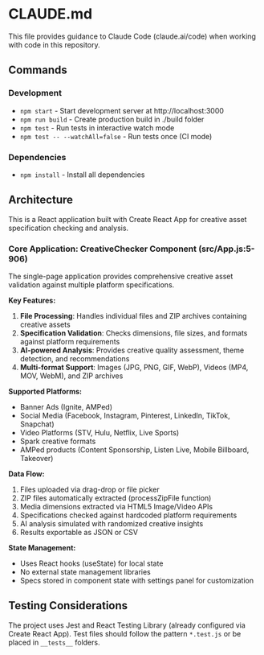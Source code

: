 # CLAUDE.md

This file provides guidance to Claude Code (claude.ai/code) when working with code in this repository.

## Commands

### Development
- `npm start` - Start development server at http://localhost:3000
- `npm run build` - Create production build in ./build folder
- `npm test` - Run tests in interactive watch mode
- `npm test -- --watchAll=false` - Run tests once (CI mode)

### Dependencies
- `npm install` - Install all dependencies

## Architecture

This is a React application built with Create React App for creative asset specification checking and analysis.

### Core Application: CreativeChecker Component (src/App.js:5-906)

The single-page application provides comprehensive creative asset validation against multiple platform specifications.

**Key Features:**
1. **File Processing**: Handles individual files and ZIP archives containing creative assets
2. **Specification Validation**: Checks dimensions, file sizes, and formats against platform requirements
3. **AI-powered Analysis**: Provides creative quality assessment, theme detection, and recommendations
4. **Multi-format Support**: Images (JPG, PNG, GIF, WebP), Videos (MP4, MOV, WebM), and ZIP archives

**Supported Platforms:**
- Banner Ads (Ignite, AMPed)
- Social Media (Facebook, Instagram, Pinterest, LinkedIn, TikTok, Snapchat)
- Video Platforms (STV, Hulu, Netflix, Live Sports)
- Spark creative formats
- AMPed products (Content Sponsorship, Listen Live, Mobile Billboard, Takeover)

**Data Flow:**
1. Files uploaded via drag-drop or file picker
2. ZIP files automatically extracted (processZipFile function)
3. Media dimensions extracted via HTML5 Image/Video APIs
4. Specifications checked against hardcoded platform requirements
5. AI analysis simulated with randomized creative insights
6. Results exportable as JSON or CSV

**State Management:**
- Uses React hooks (useState) for local state
- No external state management libraries
- Specs stored in component state with settings panel for customization

## Testing Considerations

The project uses Jest and React Testing Library (already configured via Create React App). Test files should follow the pattern `*.test.js` or be placed in `__tests__` folders.